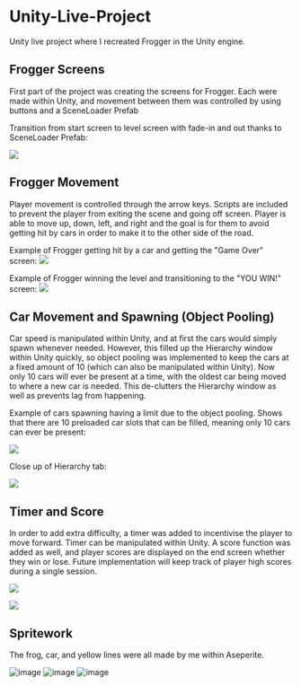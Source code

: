 # Unity-Live-Project
Unity live project where I recreated Frogger in the Unity engine.

## Frogger Screens
First part of the project was creating the screens for Frogger. Each were made within Unity, and movement between them was controlled by using buttons and a SceneLoader Prefab

Transition from start screen to level screen with fade-in and out thanks to SceneLoader Prefab:

![](https://media.giphy.com/media/w7WZft8znYU7P13PB7/giphy.gif)

## Frogger Movement
Player movement is controlled through the arrow keys. Scripts are included to prevent the player from exiting the scene and going off screen. Player is able to move up, down, left, and right and the goal is for them to avoid getting hit by cars in order to make it to the other side of the road.

Example of Frogger getting hit by a car and getting the "Game Over" screen:
![](https://media.giphy.com/media/EQw7LUeYrOMzthoXSC/giphy.gif)

Example of Frogger winning the level and transitioning to the "YOU WIN!" screen:
![](https://media.giphy.com/media/HLIA0d91PHEc055qg1/giphy.gif)

## Car Movement and Spawning (Object Pooling)
Car speed is manipulated within Unity, and at first the cars would simply spawn whenever needed. However, this filled up the Hierarchy window within Unity quickly, so object pooling was implemented to keep the cars at a fixed amount of 10 (which can also be manipulated within Unity). Now only 10 cars will ever be present at a time, with the oldest car being moved to where a new car is needed. This de-clutters the Hierarchy window as well as prevents lag from happening. 

Example of cars spawning having a limit due to the object pooling. Shows that there are 10 preloaded car slots that can be filled, meaning only 10 cars can ever be present:

![](https://media.giphy.com/media/lCUZPNmXmsdH80sJ0w/giphy.gif)

Close up of Hierarchy tab:

![](https://media.giphy.com/media/gR1duHqnRXNJ0UnWMH/giphy.gif)

## Timer and Score
In order to add extra difficulty, a timer was added to incentivise the player to move forward. Timer can be manipulated within Unity. A score function was added as well, and player scores are displayed on the end screen whether they win or lose. Future implementation will keep track of player high scores during a single session.

![](https://media.giphy.com/media/VfeZCJpFXDgXbeWyIw/giphy.gif)

![](https://media.giphy.com/media/J9BJ5u7wm3oJmWoH4y/giphy.gif)

## Spritework
The frog, car, and yellow lines were all made by me within Aseperite.

![image](https://user-images.githubusercontent.com/79771326/123156059-b625c200-d41d-11eb-98a0-aeb45e0ae01a.png)
![image](https://user-images.githubusercontent.com/79771326/123156293-f9803080-d41d-11eb-9c22-1cedf39934c3.png)
![image](https://user-images.githubusercontent.com/79771326/123156338-06048900-d41e-11eb-95fd-b776ccce9405.png)

